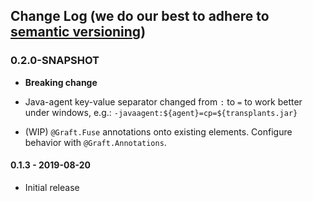 ## Change Log (we do our best to adhere to [semantic versioning](http://semver.org/))

### 0.2.0-SNAPSHOT

- **Breaking change**
 - Java-agent key-value separator changed from `:` to `=` to work better
   under windows, e.g.: `-javaagent:${agent}=cp=${transplants.jar}`

- (WIP) `@Graft.Fuse` annotations onto existing elements. 
  Configure behavior with `@Graft.Annotations`. 

#### 0.1.3 - 2019-08-20

- Initial release
